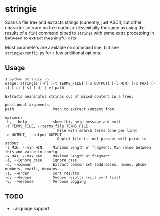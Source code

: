 # stringie

Scans a file tree and extracts strings (currently, just ASCII, but other character sets are on the roadmap.) Essentially the same as using the results of a `find` command piped to `strings` with some extra processing in between to extract meaningful data

Most parameters are available on command line, but see `stringie/config.py` for a few additional options.

## Usage

    $ python stringie -h
    usage: stringie [-h] [-t TERMS_FILE] [-o OUTPUT] [-l MIN] [-x MAX] [-i] [-c] [-s] [-d] [-v] path

    Extracts meaningful strings out of mixed content in a tree.

    positional arguments:
    path                  Path to extract content from.

    options:
    -h, --help            show this help message and exit
    -t TERMS_FILE, --terms_file TERMS_FILE
                            File with search terms (one per line)
    -o OUTPUT, --output OUTPUT
                            Ouptut file (if not present will print to stdout
    -l MIN, --min MIN     Minimum length of fragment. Min value between this and value in config.
    -x MAX, --max MAX     Maximum length of fragment.
    -i, --ignore_case     Ignore case
    -c, --common          Extract common set (addresses, names, phone numbers, emails, domains...
    -s, --order           Sort results
    -d, --dedupe          Dedupe results (will sort list)
    -v, --verbose         Verbose logging
                                            

## TODO
- Language support